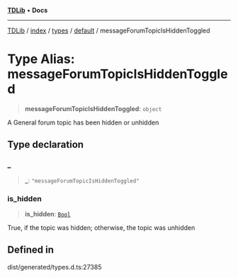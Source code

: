 [**TDLib**](../../../../../../README.md) • **Docs**

***

[TDLib](../../../../../../modules.md) / [index](../../../../../README.md) / [types](../../../README.md) / [default](../README.md) / messageForumTopicIsHiddenToggled

# Type Alias: messageForumTopicIsHiddenToggled

> **messageForumTopicIsHiddenToggled**: `object`

A General forum topic has been hidden or unhidden

## Type declaration

### \_

> **\_**: `"messageForumTopicIsHiddenToggled"`

### is\_hidden

> **is\_hidden**: [`Bool`](Bool.md)

True, if the topic was hidden; otherwise, the topic was unhidden

## Defined in

dist/generated/types.d.ts:27385
